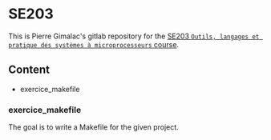 # SE203
This is Pierre Gimalac's gitlab repository for the [SE203 `Outils, langages et pratique des systèmes à microprocesseurs` course](https://sen.enst.fr/se203-outils-langages-et-pratique-des-systemes-microprocesseurs).

## Content
- exercice_makefile

### exercice_makefile
The goal is to write a Makefile for the given project.
